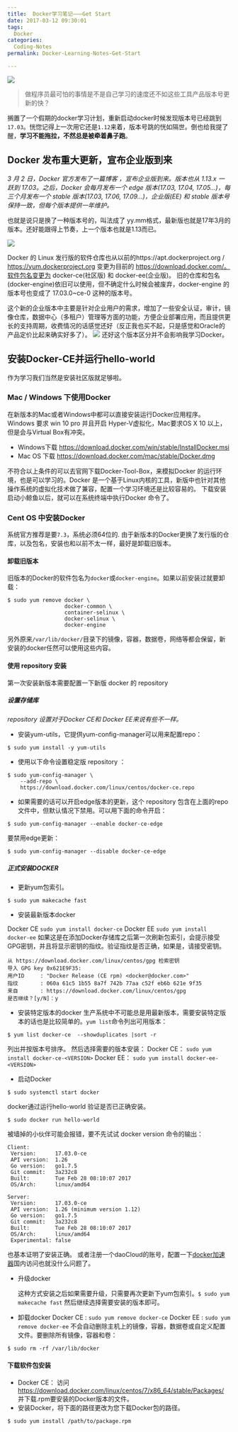 ```yaml
---
title:  Docker学习笔记———Get Start
date: 2017-03-12 09:30:01
tags:
  Docker
categories:
  Coding-Notes
permalink: Docker-Learning-Notes-Get-Start

---
```

![](http://image.kbiao.me/2017-03-12-14892908756333.jpg)

> 做程序员最可怕的事情是不是自己学习的速度还不如这些工具产品版本号更新的快？

搁置了一个假期的docker学习计划，重新启动docker时候发现版本号已经跳到`17.03`。恍惚记得上一次用它还是`1.12`来着，版本号跳的恍如隔世。倒也给我提了醒，**学习不能拖拉，不然总是被牵着鼻子跑**。

<!-- more -->

## Docker 发布重大更新，宣布企业版到来

*3 月 2 日，Docker 官方发布了一篇博客 ，宣布企业版到来。版本也从 1.13.x 一跃到 17.03。之后，Docker 会每月发布一个 edge 版本(17.03, 17.04, 17.05...)，每三个月发布一个 stable 版本(17.03, 17.06, 17.09...)，企业版(EE) 和 stable 版本号保持一致，但每个版本提供一年维护。*

也就是说只是换了一种版本号的，叫法成了 yy.mm格式，最新版也就是17年3月的版本。还好能跟得上节奏，上一个版本也就是1.13而已。

![](http://image.kbiao.me/2017-03-12-14892819650098.jpg)


Docker 的 Linux 发行版的软件仓库也从以前的https://apt.dockerproject.org / https://yum.dockerproject.org 变更为目前的 https://download.docker.com/。软件包名变更为 docker-ce(社区版) 和 docker-ee(企业版)。
旧的仓库和包名(docker-engine)依旧可以使用，但不确定什么时候会被废弃，docker-engine 的版本号也变成了 17.03.0~ce-0 这种的版本号。

这个新的企业版本中主要是针对企业用户的需求，增加了一些安全认证，审计，镜像仓库，数据中心（多租户）管理等方面的功能，方便企业部署应用，而且提供更长的支持周期，收费情况的话感觉还好（反正我也买不起，只是感觉和Oracle的产品定价比起来确实好多了）。
![](http://image.kbiao.me/2017-03-12-14892831046889.jpg)
还好这个版本区分并不会影响我学习Docker。

## 安装Docker-CE并运行hello-world
作为学习我们当然是安装社区版就足够啦。

### Mac / Windows 下使用Docker
在新版本的Mac或者Windows中都可以直接安装运行Docker应用程序。Windows 要求 win 10 pro 并且开启 Hyper-V虚拟化，Mac要求OS X 10 以上，但是会与Virtual Box有冲突。

* Windows下载  https://download.docker.com/win/stable/InstallDocker.msi
* Mac OS 下载  https://download.docker.com/mac/stable/Docker.dmg

不符合以上条件的可以去官网下载Docker-Tool-Box，来模拟Docker 的运行环境，也是可以学习的。Docker 是一个基于Linux内核的工具，新版中也针对其他操作系统的虚拟化技术做了兼容，配置一个学习环境还是比较容易的。
下载安装启动小鲸鱼以后，就可以在系统终端中执行Docker 命令了。

### Cent OS 中安装Docker
系统官方推荐是要`7.3`，系统必须64位的.
由于新版本的Docker更换了发行版的仓库，以及包名，安装也和以前不太一样，最好是卸载旧版本。
#### 卸载旧版本

旧版本的Docker的软件包名为`docker`或`docker-engine`。如果以前安装过就要卸载：

```
$ sudo yum remove docker \
                  docker-common \
                  container-selinux \
                  docker-selinux \
                  docker-engine
```
另外原来`/var/lib/docker/`目录下的镜像，容器，数据卷，网络等都会保留，新安装的docker任然可以使用这些内容。

#### 使用 repository 安装

第一次安装新版本需要配置一下新版 docker 的 repository 

##### **设置存储库**

*repository 设置对于Docker CE和 Docker EE来说有些不一样。*

* 安装yum-utils，它提供yum-config-manager可以用来配置repo：

```
$ sudo yum install -y yum-utils
```

* 使用以下命令设置稳定版 repository ：

```
$ sudo yum-config-manager \
    --add-repo \
    https://download.docker.com/linux/centos/docker-ce.repo
```

* 如果需要的话可以开启edge版本的更新，这个 repository 包含在上面的repo文件中，但默认情况下禁用。可以用下面的命令开启：

```
$ sudo yum-config-manager --enable docker-ce-edge
```
要禁用edge更新：

```
$ sudo yum-config-manager --disable docker-ce-edge
```

##### **正式安装DOCKER**

* 更新yum包索引。

```
$ sudo yum makecache fast
```


* 安装最新版本docker

 Docker CE	`sudo yum install docker-ce`
 Docker EE	`sudo yum install docker-ee`
 如果这是在添加Docker存储库之后第一次刷新包索引，会提示接受GPG密钥，并且将显示密钥的指纹。验证指纹是否正确，如果是，请接受密钥。
 
 ```
 从 https://download.docker.com/linux/centos/gpg 检索密钥
导入 GPG key 0x621E9F35:
 用户ID     : "Docker Release (CE rpm) <docker@docker.com>"
 指纹       : 060a 61c5 1b55 8a7f 742b 77aa c52f eb6b 621e 9f35
 来自       : https://download.docker.com/linux/centos/gpg
是否继续？[y/N]：y
```

* 安装特定版本的docker
生产系统中不可能总是用最新版本，需要安装特定版本的话也是比较简单的。`yum list`命令列出可用版本：

```
$ yum list docker-ce  --showduplicates |sort -r
```
 列出并按版本号排序。
  然后选择需要的版本安装：
  Docker CE： `sudo yum install docker-ce-<VERSION>`
  Docker EE： `sudo yum install docker-ee-<VERSION>`

* 启动Docker

```
$ sudo systemctl start docker
```
docker通过运行hello-world 验证是否已正确安装。

```
$ sudo docker run hello-world
```
被墙掉的小伙伴可能会报错，要不先试试 docker version 命令的输出：

```
Client:
 Version:      17.03.0-ce
 API version:  1.26
 Go version:   go1.7.5
 Git commit:   3a232c8
 Built:        Tue Feb 28 08:10:07 2017
 OS/Arch:      linux/amd64

Server:
 Version:      17.03.0-ce
 API version:  1.26 (minimum version 1.12)
 Go version:   go1.7.5
 Git commit:   3a232c8
 Built:        Tue Feb 28 08:10:07 2017
 OS/Arch:      linux/amd64
 Experimental: false
```
也基本证明了安装正确。
或者注册一个daoCloud的账号，配置一下[docker加速器](https://www.daocloud.io/mirror)国内访问也就没什么问题了。

* 升级docker 

  这种方式安装之后如果需要升级，只需要再次更新下yum包索引。`$ sudo yum makecache fast` 然后继续选择需要安装的版本即可。
* 卸载docker
Docker CE	 :  `sudo yum remove docker-ce`
Docker EE	 :  `sudo yum remove docker-ee`
不会自动删除主机上的镜像，容器，数据卷或自定义配置文件。要删除所有镜像，容器和卷：

```
$ sudo rm -rf /var/lib/docker
```
#### 下载软件包安装

* Docker CE：
访问 https://download.docker.com/linux/centos/7/x86_64/stable/Packages/ 并下载.rpm要安装的Docker版本的文件。
* 安装Docker，将下面的路径更改为您下载Docker包的路径。
```
$ sudo yum install /path/to/package.rpm
```





